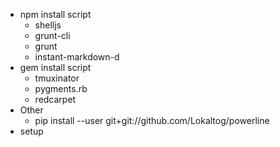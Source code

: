 - npm install script
	- shelljs
	- grunt-cli
	- grunt
	- instant-markdown-d
- gem install script
	- tmuxinator
	- pygments.rb
	- redcarpet
- Other
	- pip install --user git+git://github.com/Lokaltog/powerline
- setup
